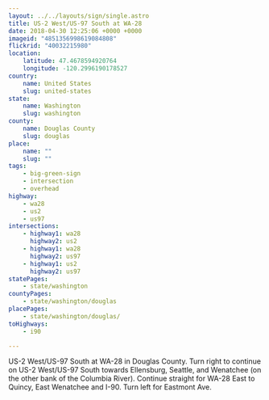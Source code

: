 ```yaml
---
layout: ../../layouts/sign/single.astro
title: US-2 West/US-97 South at WA-28
date: 2018-04-30 12:25:06 +0000 +0000
imageid: "4851356998619084808"
flickrid: "40032215980"
location:
    latitude: 47.4678594920764
    longitude: -120.2996190178527
country:
    name: United States
    slug: united-states
state:
    name: Washington
    slug: washington
county:
    name: Douglas County
    slug: douglas
place:
    name: ""
    slug: ""
tags:
    - big-green-sign
    - intersection
    - overhead
highway:
    - wa28
    - us2
    - us97
intersections:
    - highway1: wa28
      highway2: us2
    - highway1: wa28
      highway2: us97
    - highway1: us2
      highway2: us97
statePages:
    - state/washington
countyPages:
    - state/washington/douglas
placePages:
    - state/washington/douglas/
toHighways:
    - i90

---
```

US-2 West/US-97 South at WA-28 in Douglas County.  Turn right to continue on US-2 West/US-97 South towards Ellensburg, Seattle, and Wenatchee (on the other bank of the Columbia River).  Continue straight for WA-28 East to Quincy, East Wenatchee and  I-90.  Turn left for Eastmont Ave.